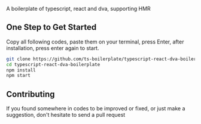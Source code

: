 A boilerplate of typescript, react and dva, supporting HMR


## One Step to Get Started
Copy all following codes, paste them on your terminal, press Enter, after installation, press enter again to start.
```bash
git clone https://github.com/ts-boilerplate/typescript-react-dva-boilerplate.git
cd typescript-react-dva-boilerplate
npm install
npm start
```

## Contributing
If you found somewhere in codes to be improved or fixed, or just make a suggestion, don't hesitate to send a pull request
